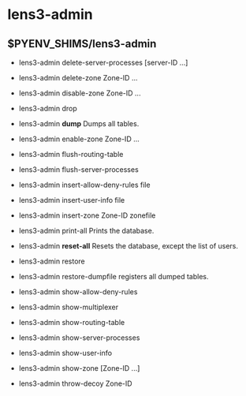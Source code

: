 # lens3-admin

## $PYENV_SHIMS/lens3-admin

* lens3-admin delete-server-processes [server-ID ...]
* lens3-admin delete-zone Zone-ID ...
* lens3-admin disable-zone Zone-ID ...
* lens3-admin drop

* lens3-admin __dump__
        Dumps all tables.

* lens3-admin enable-zone Zone-ID ...

* lens3-admin flush-routing-table
* lens3-admin flush-server-processes
* lens3-admin insert-allow-deny-rules file
* lens3-admin insert-user-info file
* lens3-admin insert-zone Zone-ID zonefile

* lens3-admin print-all
        Prints the database.
* lens3-admin __reset-all__
        Resets the database, except the list of users.

* lens3-admin restore
* lens3-admin restore-dumpfile registers all dumped tables.
* lens3-admin show-allow-deny-rules
* lens3-admin show-multiplexer
* lens3-admin show-routing-table
* lens3-admin show-server-processes
* lens3-admin show-user-info
* lens3-admin show-zone [Zone-ID ...]
* lens3-admin throw-decoy Zone-ID

